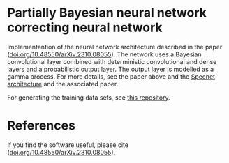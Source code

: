 # Partially Bayesian neural network correcting neural network
Implementantion of the neural network architecture described in the paper ([doi.org/10.48550/arXiv.2310.08055](https://doi.org/10.48550/arXiv.2310.08055)).
The network uses a Bayesian convolutional layer combined with deterministic convolutional and dense layers and a probabilistic output layer.
The output layer is modelled as a gamma process. For more details, see the paper above and the [Specnet architecture](https://github.com/Valensicv/Specnet) and the associated paper.

For generating the training data sets, see [this repository](https://github.com/ththarkonen/cars-raman-lggp).

# References
If you find the software useful, please cite ([doi.org/10.48550/arXiv.2310.08055](https://doi.org/10.48550/arXiv.2310.08055)).
